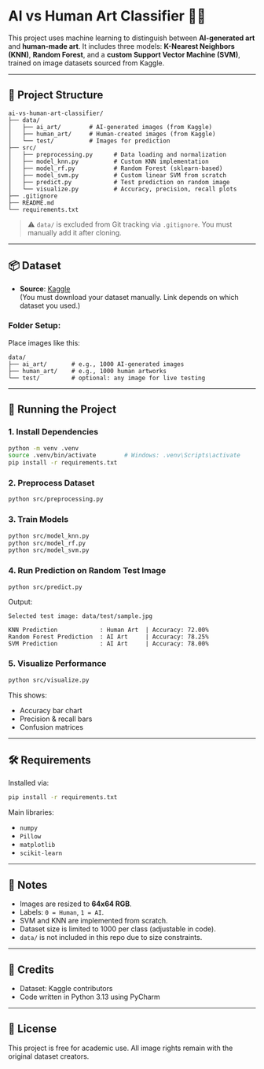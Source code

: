 # AI vs Human Art Classifier 🎨🤖

This project uses machine learning to distinguish between **AI-generated art** and **human-made art**. It includes three models: **K-Nearest Neighbors (KNN)**, **Random Forest**, and a **custom Support Vector Machine (SVM)**, trained on image datasets sourced from Kaggle.

---

## 📁 Project Structure

```
ai-vs-human-art-classifier/
├── data/
│   ├── ai_art/        # AI-generated images (from Kaggle)
│   ├── human_art/     # Human-created images (from Kaggle)
│   └── test/          # Images for prediction
├── src/
│   ├── preprocessing.py      # Data loading and normalization
│   ├── model_knn.py          # Custom KNN implementation
│   ├── model_rf.py           # Random Forest (sklearn-based)
│   ├── model_svm.py          # Custom linear SVM from scratch
│   ├── predict.py            # Test prediction on random image
│   └── visualize.py          # Accuracy, precision, recall plots
├── .gitignore
├── README.md
└── requirements.txt
```

> ⚠️ `data/` is excluded from Git tracking via `.gitignore`. You must manually add it after cloning.

---

## 📦 Dataset

- **Source**: [Kaggle](https://www.kaggle.com/)  
  (You must download your dataset manually. Link depends on which dataset you used.)

### Folder Setup:
Place images like this:

```
data/
├── ai_art/       # e.g., 1000 AI-generated images
├── human_art/    # e.g., 1000 human artworks
└── test/         # optional: any image for live testing
```

---

## 🚀 Running the Project

### 1. Install Dependencies

```bash
python -m venv .venv
source .venv/bin/activate        # Windows: .venv\Scripts\activate
pip install -r requirements.txt
```

### 2. Preprocess Dataset

```bash
python src/preprocessing.py
```

### 3. Train Models

```bash
python src/model_knn.py
python src/model_rf.py
python src/model_svm.py
```

### 4. Run Prediction on Random Test Image

```bash
python src/predict.py
```

Output:
```
Selected test image: data/test/sample.jpg

KNN Prediction            : Human Art  | Accuracy: 72.00%
Random Forest Prediction  : AI Art     | Accuracy: 78.25%
SVM Prediction            : AI Art     | Accuracy: 78.00%
```

### 5. Visualize Performance

```bash
python src/visualize.py
```

This shows:
- Accuracy bar chart
- Precision & recall bars
- Confusion matrices

---

## 🛠 Requirements

Installed via:
```bash
pip install -r requirements.txt
```

Main libraries:
- `numpy`
- `Pillow`
- `matplotlib`
- `scikit-learn`

---

## 📌 Notes

- Images are resized to **64x64 RGB**.
- Labels: `0 = Human`, `1 = AI`.
- SVM and KNN are implemented from scratch.
- Dataset size is limited to 1000 per class (adjustable in code).
- `data/` is not included in this repo due to size constraints.

---

## 🙏 Credits

- Dataset: Kaggle contributors  
- Code written in Python 3.13 using PyCharm

---

## 🔗 License

This project is free for academic use. All image rights remain with the original dataset creators.
